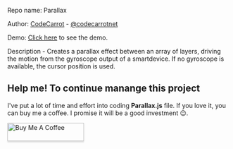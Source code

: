 Repo name: Parallax

Author: [CodeCarrot](http://www.codecarrot.net) - [@codecarrotnet](https://www.twitter.com/codecarrotnet)

Demo: [Click here](http://codecarrot.net/404.html) to see the demo.

Description - Creates a parallax effect between an array of layers, driving the motion from the gyroscope output of a smartdevice. If no gyroscope is available, the cursor position is used.

## Help me! To continue manange this project

I've put a lot of time and effort into coding **Parallax.js** file. If you love it, you can buy me a coffee. I promise it will be a good investment 😉.

<a href="https://www.buymeacoffee.com/mittalyashu" target="_blank"><img src="https://www.buymeacoffee.com/assets/img/custom_images/orange_img.png" alt="Buy Me A Coffee" style="height: 41px !important;width: 174px !important;box-shadow: 0px 3px 2px 0px rgba(190, 190, 190, 0.5) !important;-webkit-box-shadow: 0px 3px 2px 0px rgba(190, 190, 190, 0.5) !important;" ></a>

